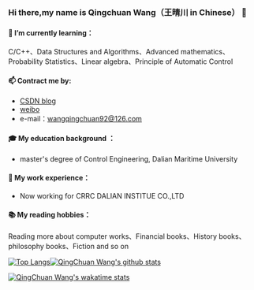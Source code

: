 ### Hi there,my name is Qingchuan Wang（王晴川 in Chinese） 👋

#### 🌱 I’m currently learning：
C/C++、Data Structures and Algorithms、Advanced mathematics、Probability Statistics、Linear algebra、Principle of Automatic Control

#### 📫 Contract me by:
- [CSDN blog](https://blog.csdn.net/wangqingchuan92)<br/>
- [weibo](https://weibo.com/u/2166554557?is_all=1)<br/>
- e-mail：wangqingchuan92@126.com<br/>

#### 🎓 My education background ：
- master's degree of Control Engineering, Dalian Maritime University<br/>

#### 🔭 My work experience：
- Now working for CRRC DALIAN INSTITUE CO.,LTD<br/>

#### 📚 My reading hobbies： 
Reading more about computer works、Financial books、History books、philosophy books、Fiction and so on

<!--
**fyw4/fyw4** is a ✨ _special_ ✨ repository because its `README.md` (this file) appears on your GitHub profile.

Here are some ideas to get you started:

- 🔭 I’m currently working on ...
- 🌱 I’m currently learning ...
- 👯 I’m looking to collaborate on ...
- 🤔 I’m looking for help with ...
- 💬 Ask me about ...
- 📫 How to reach me: ...
- 😄 Pronouns: ...
- ⚡ Fun fact: ...
-->

<!--常用语言--><!--github stats概述-->
[![Top Langs](https://github-readme-stats.vercel.app/api/top-langs/?username=fyw4&layout=compact)](https://github.com/fyw4/github-readme-stats)[![QingChuan Wang's github stats](https://github-readme-stats.vercel.app/api?username=fyw4&count_private=true&show_icons=true)](https://github.com/fyw4/github-readme-stats)


<!--周记录时间-->
[![QingChuan Wang's wakatime stats](https://github-readme-stats.vercel.app/api/wakatime?username=fyw4)](https://github.com/fyw4/github-readme-stats)


<!--可以增加想要pin在profile中的repo，以PlantVSZombie-sun-Cheater为例子-->
<!--[![ReadMe Card](https://github-readme-stats.vercel.app/api/pin/?username=fyw4&repo=PlantVSZombie-sun-Cheater)](https://github.com/fyw4/PlantVSZombie-sun-Cheater)-->



